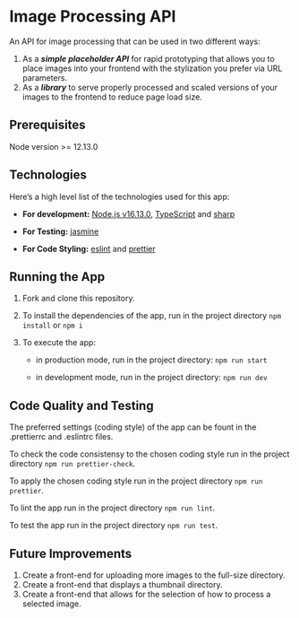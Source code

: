 # Image Processing API

An API for image processing that can be used in two different ways:

1. As a **_simple placeholder API_** for rapid prototyping that allows you to place images into your frontend with the stylization you prefer via URL parameters.
2. As a **_library_** to serve properly processed and scaled versions of your images to the frontend to reduce page load size.

## Prerequisites

Node version >= 12.13.0

## Technologies

Here’s a high level list of the technologies used for this app:

- **For development:** [Node.js v16.13.0](https://nodejs.org/en/), [TypeScript](https://www.typescriptlang.org/) and [sharp](https://www.npmjs.com/package/sharp)

- **For Testing:** [jasmine](https://www.npmjs.com/package/jasmine)

- **For Code Styling:** [eslint](https://eslint.org/) and [prettier](https://prettier.io/)

## Running the App

1. Fork and clone this repository.

2. To install the dependencies of the app, run in the project directory `npm install` or `npm i`
3. To execute the app:

   - in production mode, run in the project directory: `npm run start`

   - in development mode, run in the project directory: `npm run dev`

## Code Quality and Testing

The preferred settings (coding style) of the app can be fount in the .prettierrc and .eslintrc files.

To check the code consistensy to the chosen coding style run in the project directory `npm run prettier-check`.

To apply the chosen coding style run in the project directory `npm run prettier`.

To lint the app run in the project directory `npm run lint`.

To test the app run in the project directory `npm run test`.

## Future Improvements

1. Create a front-end for uploading more images to the full-size directory.
2. Create a front-end that displays a thumbnail directory.
3. Create a front-end that allows for the selection of how to process a selected image.
